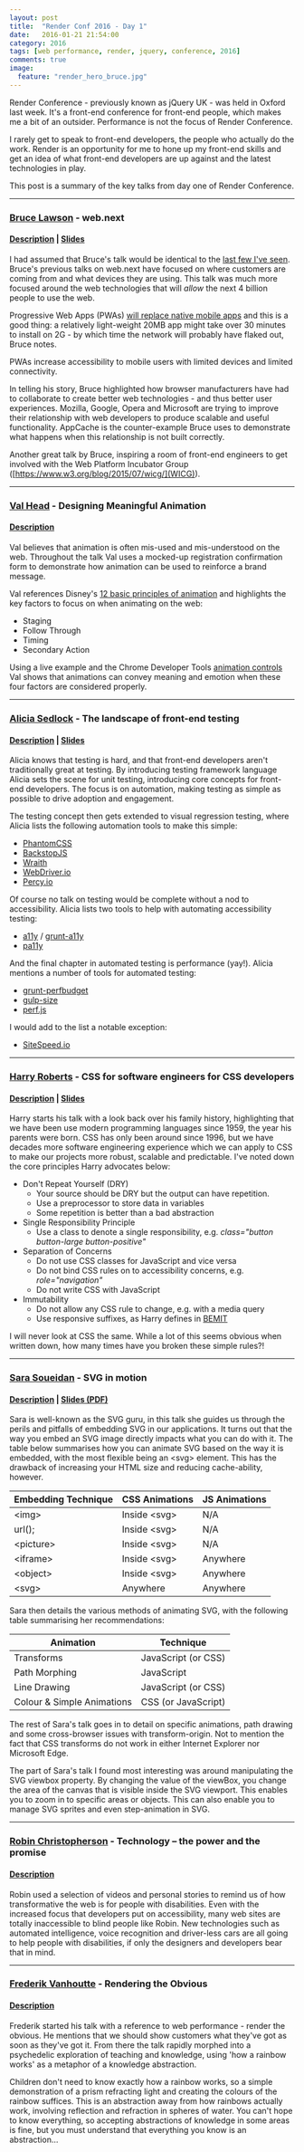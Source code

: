 ```yaml
---
layout: post
title:  "Render Conf 2016 - Day 1"
date:   2016-01-21 21:54:00
category: 2016
tags: [web performance, render, jquery, conference, 2016]
comments: true
image:
  feature: "render_hero_bruce.jpg"
---
```


Render Conference - previously known as jQuery UK - was held in Oxford last week. It's a front-end conference for front-end people, which makes me a bit of an outsider. Performance is not the focus of Render Conference.

I rarely get to speak to front-end developers, the people who actually do the work. Render is an opportunity for me to hone up my front-end skills and get an idea of what front-end developers are up against and the latest technologies in play.

This post is a summary of the key talks from day one of Render Conference.

----------

### [Bruce Lawson](https://twitter.com/@brucel) - web.next

#### [Description](http://2016.render-conf.com/talks#webnext) | [Slides](https://speakerdeck.com/brucel/web-dot-next-render)

I had assumed that Bruce's talk would be identical to the [last few I've seen](/2015/velocity-europe-2015-report-1/#ensuring-a-high-performing-web-for-the-next-billion-people---bruce-lawson-opera-asa). Bruce's previous talks on web.next have focused on where customers are coming from and what devices they are using. This talk was much more focused around the web technologies that will *allow* the next 4 billion people to use the web.

Progressive Web Apps (PWAs) [will replace native mobile apps](http://loxima.com/blog/the-death-of-apps/) and this is a good thing: a relatively light-weight 20MB app might take over 30 minutes to install on 2G - by which time the network will probably have flaked out, Bruce notes.

PWAs increase accessibility to mobile users with limited devices and limited connectivity.

In telling his story, Bruce highlighted how browser manufacturers have had to collaborate to create better web technologies - and thus better user experiences. Mozilla, Google, Opera and Microsoft are trying to improve their relationship with web developers to produce scalable and useful functionality. AppCache is the counter-example Bruce uses to demonstrate what happens when this relationship is not built correctly.

Another great talk by Bruce, inspiring a room of front-end engineers to get involved with the Web Platform Incubator Group ([https://www.w3.org/blog/2015/07/wicg/](WICG)).

----------

### [Val Head](https://twitter.com/@vlh) - Designing Meaningful Animation

#### [Description](http://2016.render-conf.com/talks#designing-meaningful-animation)

Val believes that animation is often mis-used and mis-understood on the web. Throughout the talk Val uses a mocked-up registration confirmation form to demonstrate how animation can be used to reinforce a brand message.

Val references Disney's [12 basic principles of animation](https://en.wikipedia.org/wiki/12_basic_principles_of_animation) and highlights the key factors to focus on when animating on the web:

 * Staging
 * Follow Through
 * Timing
 * Secondary Action

Using a live example and the Chrome Developer Tools [animation controls](http://valhead.com/2015/01/06/quick-tip-chrome-animation-controls/) Val shows that animations can convey meaning and emotion when these four factors are considered properly.

----------

### [Alicia Sedlock](https://twitter.com/@aliciability) - The landscape of front-end testing

#### [Description](http://2016.render-conf.com/talks#the-landscape-of-front-end-testing) | [Slides](https://speakerdeck.com/aliciasedlock/the-landscape-of-front-end-testing)

Alicia knows that testing is hard, and that front-end developers aren't traditionally great at testing. By introducing testing framework language Alicia sets the scene for unit testing, introducing core concepts for front-end developers. The focus is on automation, making testing as simple as possible to drive adoption and engagement.

The testing concept then gets extended to visual regression testing, where Alicia lists the following automation tools to make this simple:

 * [PhantomCSS](https://github.com/Huddle/PhantomCSS)
 * [BackstopJS](https://github.com/garris/BackstopJS)
 * [Wraith](https://github.com/BBC-News/wraith)
 * [WebDriver.io](http://webdriver.io/)
 * [Percy.io](https://percy.io/)

Of course no talk on testing would be complete without a nod to accessibility. Alicia lists two tools to help with automating accessibility testing:

 * [a11y](https://github.com/addyosmani/a11y) / [grunt-a11y](https://github.com/lucalanca/grunt-a11y)
 * [pa11y](http://pa11y.org/)

And the final chapter in automated testing is performance (yay!). Alicia mentions a number of tools for automated testing:

 * [grunt-perfbudget](https://github.com/tkadlec/grunt-perfbudget)
 * [gulp-size](https://github.com/sindresorhus/gulp-size)
 * [perf.js](https://gist.github.com/tkadlec/7e352b74b1961a3e36d7)

I would add to the list a notable exception:

 * [SiteSpeed.io](https://www.sitespeed.io/)

----------

### [Harry Roberts](https://twitter.com/@csswizardry) - CSS for software engineers for CSS developers

#### [Description](http://2016.render-conf.com/talks#css-for-software-engineers-for-css-developers) | [Slides](https://speakerdeck.com/csswizardry/css-for-software-engineers-for-css-developers)

Harry starts his talk with a look back over his family history, highlighting that we have been use modern programming languages since 1959, the year his parents were born. CSS has only been around since 1996, but we have decades more software engineering experience which we can apply to CSS to make our projects more robust, scalable and predictable. I've noted down the core principles Harry advocates below:

 * Don't Repeat Yourself (DRY)
   * Your source should be DRY but the output can have repetition.
   * Use a preprocessor to store data in variables
   * Some repetition is better than a bad abstraction
 * Single Responsibility Principle
   * Use a class to denote a single responsibility, e.g. *class="button button-large button-positive"*
 * Separation of Concerns
   * Do not use CSS classes for JavaScript and vice versa
   * Do not bind CSS rules on to accessibility concerns, e.g. *role="navigation"*
   * Do not write CSS with JavaScript
 * Immutability
   * Do not allow any CSS rule to change, e.g. with a media query
   * Use responsive suffixes, as Harry defines in [BEMIT](http://csswizardry.com/2015/08/bemit-taking-the-bem-naming-convention-a-step-further/#responsive-suffixes)

I will never look at CSS the same. While a lot of this seems obvious when written down, how many times have you broken these simple rules?!

----------

### [Sara Soueidan](http://twitter.com/@SaraSoueidan) - SVG in motion

#### [Description](http://2016.render-conf.com/talks#svg-in-motion) | [Slides (PDF)](https://sarasoueidan.com/slides/SVG-In-Motion.pdf)

Sara is well-known as the SVG guru, in this talk she guides us through the perils and pitfalls of embedding SVG in our applications. It turns out that the way you embed an SVG image directly impacts what you can do with it. The table below summarises how you can animate SVG based on the way it is embedded, with the most flexible being an &lt;svg> element. This has the drawback of increasing your HTML size and reducing cache-ability, however.


| Embedding Technique | CSS Animations | JS Animations |
|---|---|---|
| &lt;img> | Inside &lt;svg> | N/A |
| url(); | Inside &lt;svg> | N/A |
| &lt;picture> | Inside &lt;svg> | N/A |
| &lt;iframe> | Inside &lt;svg> | Anywhere |
| &lt;object> | Inside &lt;svg> | Anywhere |
| &lt;svg> | Anywhere | Anywhere |  

Sara then details the various methods of animating SVG, with the following table summarising her recommendations:

| Animation | Technique |
|---|---|
| Transforms | JavaScript (or CSS) |
| Path Morphing | JavaScript |
| Line Drawing | JavaScript (or CSS) |
| Colour & Simple Animations | CSS (or JavaScript) |

The rest of Sara's talk goes in to detail on specific animations, path drawing and some cross-browser issues with transform-origin. Not to mention the fact that CSS transforms do not work in either Internet Explorer nor Microsoft Edge.

The part of Sara's talk I found most interesting was around manipulating the SVG viewbox property. By changing the value of the viewBox, you change the area of the canvas that is visible inside the SVG viewport. This enables you to zoom in to specific areas or objects. This can also enable you to manage SVG sprites and even step-animation in SVG.

----------

### [Robin Christopherson](http://twitter.com/@USA2DAY) - Technology – the power and the promise

#### [Description](http://2016.render-conf.com/talks#technology-the-power-and-the-promise)

Robin used a selection of videos and personal stories to remind us of how transformative the web is for people with disabilities. Even with the increased focus that developers put on accessibility, many web sites are totally inaccessible to blind people like Robin. New technologies such as automated intelligence, voice recognition and driver-less cars are all going to help people with disabilities, if only the designers and developers bear that in mind.

----------

### [Frederik Vanhoutte](http://twitter.com/@wblut) - Rendering the Obvious

#### [Description](http://2016.render-conf.com/talks#rendering-the-obvious)

Frederik started his talk with a reference to web performance - render the obvious. He mentions that we should show customers what they've got as soon as they've got it. From there the talk rapidly morphed into a psychedelic exploration of teaching and knowledge, using 'how a rainbow works' as a metaphor of a knowledge abstraction.

Children don't need to know exactly how a rainbow works, so a simple demonstration of a prism refracting light and creating the colours of the rainbow suffices. This is an abstraction away from how rainbows actually work, involving reflection and refraction in spheres of water. You can't hope to know everything, so accepting abstractions of knowledge in some areas is fine, but you must understand that everything you know is an abstraction...
